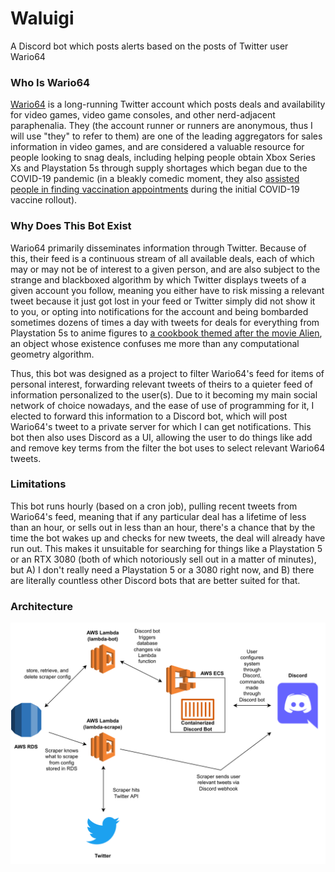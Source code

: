 # Waluigi
A Discord bot which posts alerts based on the posts of Twitter user Wario64

### Who Is Wario64
[Wario64](https://twitter.com/Wario64) is a long-running Twitter account which posts deals and availability for video games, video game consoles, and other nerd-adjacent paraphenalia. They (the account runner or runners are anonymous, thus I will use "they" to refer to them) are one of the leading aggregators for sales information in video games, and are considered a valuable resource for people looking to snag deals, including helping people obtain Xbox Series Xs and Playstation 5s through supply shortages which began due to the COVID-19 pandemic (in a bleakly comedic moment, they also [assisted people in finding vaccination appointments](https://twitter.com/wario64/status/1384987791398825987) during the initial COVID-19 vaccine rollout).

### Why Does This Bot Exist
Wario64 primarily disseminates information through Twitter. Because of this, their feed is a continuous stream of all available deals, each of which may or may not be of interest to a given person, and are also subject to the strange and blackboxed algorithm by which Twitter displays tweets of a given account you follow, meaning you either have to risk missing a relevant tweet because it just got lost in your feed or Twitter simply did not show it to you, or opting into notifications for the account and being bombarded sometimes dozens of times a day with tweets for deals for everything from Playstation 5s to anime figures to [a cookbook themed after the movie Alien](https://twitter.com/Wario64/status/1433522076137115648), an object whose existence confuses me more than any computational geometry algorithm.

Thus, this bot was designed as a project to filter Wario64's feed for items of personal interest, forwarding relevant tweets of theirs to a quieter feed of information personalized to the user(s). Due to it becoming my main social network of choice nowadays, and the ease of use of programming for it, I elected to forward this information to a Discord bot, which will post Wario64's tweet to a private server for which I can get notifications. This bot then also uses Discord as a UI, allowing the user to do things like add and remove key terms from the filter the bot uses to select relevant Wario64 tweets.

### Limitations
This bot runs hourly (based on a cron job), pulling recent tweets from Wario64's feed, meaning that if any particular deal has a lifetime of less than an hour, or sells out in less than an hour, there's a chance that by the time the bot wakes up and checks for new tweets, the deal will already have run out. This makes it unsuitable for searching for things like a Playstation 5 or an RTX 3080 (both of which notoriously sell out in a matter of minutes), but A) I don't really need a Playstation 5 or a 3080 right now, and B) there are literally countless other Discord bots that are better suited for that.

### Architecture
![System Architecture Diagram](./img/discordbot.drawio.svg)